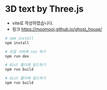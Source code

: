 # 3D text by Three.js

- vite로 작성하였습니다.
- 링크 https://moomooj.github.io/ghost_house/

```bash
# npm install
npm install

# 로컬 서버에 run 하기
npm run dev

# dist 폴더에 빌드하기
npm run build

# dist 폴더에 빌드하기
npm run build
```
